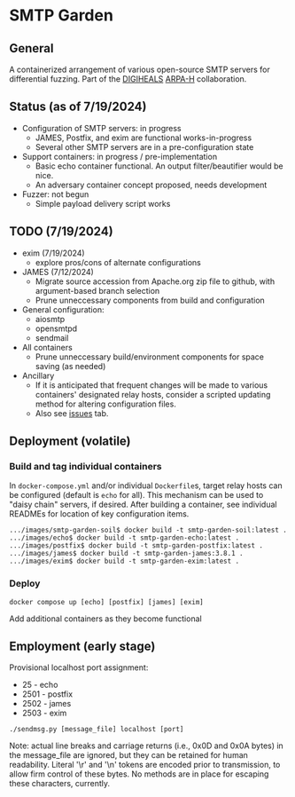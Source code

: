 # SMTP Garden

## General

A containerized arrangement of various open-source SMTP servers for differential fuzzing.  Part of the [DIGIHEALS](https://github.com/narfindustries/digiheals-public) [ARPA-H](https://arpa-h.gov/) collaboration.

## Status (as of 7/19/2024)

- Configuration of SMTP servers: in progress
  - JAMES, Postfix, and exim are functional works-in-progress
  - Several other SMTP servers are in a pre-configuration state
- Support containers: in progress / pre-implementation
  - Basic echo container functional.  An output filter/beautifier would be nice.
  - An adversary container concept proposed, needs development
- Fuzzer: not begun
  - Simple payload delivery script works

## TODO (7/19/2024)

- exim (7/19/2024)
  - explore pros/cons of alternate configurations
- JAMES (7/12/2024)
  - Migrate source accession from Apache.org zip file to github, with argument-based branch selection
  - Prune unneccessary components from build and configuration
- General configuration:
  - aiosmtp
  - opensmtpd
  - sendmail
- All containers
  - Prune unneccessary build/environment components for space saving (as needed)
- Ancillary
  - If it is anticipated that frequent changes will be made to various containers' designated relay hosts, consider a scripted updating method for altering configuration files.
  - Also see [issues](https://github.com/kenballus/smtp-garden/issues) tab.


## Deployment (volatile)
### Build and tag individual containers
In `docker-compose.yml` and/or individual `Dockerfile`s, target relay hosts can be configured (default is `echo` for all).  This mechanism can be used to "daisy chain" servers, if desired.  After building a container, see individual READMEs for location of key configuration items.

```
.../images/smtp-garden-soil$ docker build -t smtp-garden-soil:latest .
.../images/echo$ docker build -t smtp-garden-echo:latest .
.../images/postfix$ docker build -t smtp-garden-postfix:latest .
.../images/james$ docker build -t smtp-garden-james:3.8.1 .
.../images/exim$ docker build -t smtp-garden-exim:latest .
```
### Deploy

```
docker compose up [echo] [postfix] [james] [exim]
```
Add additional containers as they become functional


## Employment (early stage)
Provisional localhost port assignment:
- 25 - echo
- 2501 - postfix
- 2502 - james
- 2503 - exim

```
./sendmsg.py [message_file] localhost [port]
```
Note: actual line breaks and carriage returns (i.e., 0x0D and 0x0A bytes) in the message_file are ignored, but they can be retained for human readability.  Literal '\r' and '\n' tokens are encoded prior to transmission, to allow firm control of these bytes.  No methods are in place for escaping these characters, currently.


